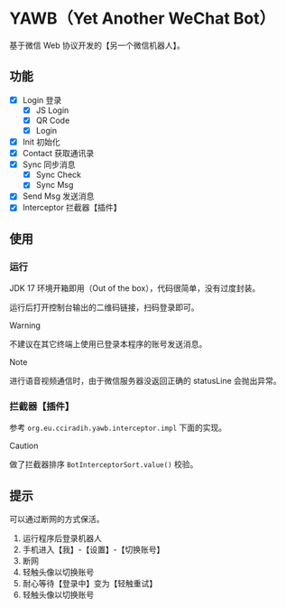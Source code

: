 # YAWB（Yet Another WeChat Bot）

基于微信 Web 协议开发的【另一个微信机器人】。

## 功能

- [x] Login 登录
    - [x] JS Login
    - [x] QR Code
    - [x] Login
- [x] Init 初始化
- [x] Contact 获取通讯录
- [x] Sync 同步消息
    - [x] Sync Check
    - [x] Sync Msg
- [x] Send Msg 发送消息
- [x] Interceptor 拦截器【插件】

## 使用

### 运行

JDK 17 环境开箱即用（Out of the box），代码很简单，没有过度封装。

运行后打开控制台输出的二维码链接，扫码登录即可。

> [!WARNING]
> 不建议在其它终端上使用已登录本程序的账号发送消息。

> [!NOTE]
> 进行语音视频通信时，由于微信服务器没返回正确的 statusLine 会抛出异常。

### 拦截器【插件】

参考 `org.eu.cciradih.yawb.interceptor.impl` 下面的实现。

> [!CAUTION]
> 做了拦截器排序 `BotInterceptorSort.value()` 校验。

## 提示

可以通过断网的方式保活。

1. 运行程序后登录机器人
2. 手机进入【我】-【设置】-【切换账号】
3. 断网
4. 轻触头像以切换账号
5. 耐心等待【登录中】变为【轻触重试】
6. 轻触头像以切换账号
